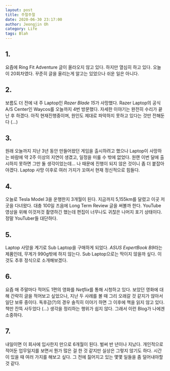 ```yaml
---
layout: post
title: 주절주절
date: 2020-06-30 23:17:00
author: Jeongjin Oh
category: Life
tags: Blah
---
```


## 1. 

요즘에 Ring Fit Adventure 글이 올라오지 않고 있다. 하지만 열심히 하고 있다. 오늘이 20회차였다. 꾸준히 글을 올리는게 알고는 있었으나 쉬운 일은 아니다.

## 2. 

보름도 더 전에 내 주 Laptop인 *Razer Blade 15*가 사망했다. Razer Laptop의 공식 A/S Center인 Waycos를 오늘까지 4번 방문했다. 자세한 이야기는 완전히 수리가 끝난 후 하겠다. 아직 현재진행중이며, 원인도 제대로 파악하지 못하고 있다는 것만 전해둔다 (...)

## 3. 

원래 오늘까지 지난 3년 동안 만들어왔던 게임을 출시하려고 했으나 Laptop이 사망하는 바람에 약 2주 이상의 지연이 생겼고, 일정을 미룰 수 밖에 없었다. 원랜 이번 달에 출시하지 못하면 그만 둘 생각이었는데... 나 때문에 진행이 되지 않은 것이니 좀 더 붙잡아야겠다. Laptop 사망 이후로 여러 가지가 꼬여서 현재 정신적으로 힘들다.

## 4. 

오늘로 Tesla Model 3을 운행한지 3개월이 된다. 지금까지 5,155km를 달렸고 이곳 저곳을 다녀왔다. 대충 100일 즈음에 Long Term Review 글을 써볼까 한다. YouTube 영상을 위해 이것저것 촬영하긴 했는데 편집이 너무나도 귀찮은 나머지 포기 상태이다. 정말 YouTuber들 대단하다.

## 5. 

Laptop 사망을 계기로 Sub Laptop을 구매하게 되었다. *ASUS ExpertBook B9*라는 제품인데, 무게가 990g밖에 하지 않는다. Sub Laptop으로는 딱이지 않을까 싶다. 이것도 추후 정식으로 소개해보겠다.

## 6. 

요즘 매 주말마다 적어도 1편의 영화를 *Netflix*를 통해 시청하고 있다. 보았던 영화에 대해 간략히 글을 적어보고 싶었으나, 지난 두 사례를 볼 때 그리 오래갈 것 같지가 않아서 일단 보류 중이다. 독후감(?)의 경우 솔직히 이야기 하면 그 이후에 책을 읽지 않고 있다. 책만 잔뜩 사두었다 (...) 생각을 정리하는 행위가 쉽지 않다. 그래서 이런 Blog가 나에겐 소중하다.

## 7. 

내일이면 이 회사에 입사한지 만으로 6개월이 된다. 벌써 반 년이나 지났다. 개인적으로 적어둔 업무일지를 보면서 뭔가 많은 걸 한 것 같지만 실상은 그렇지 않기도 하다. 시간이 있을 때 여러 가지를 해보고 싶다. 그 전에 짊어지고 있는 몇몇 일들을 좀 덜어내야할 것 같다.
